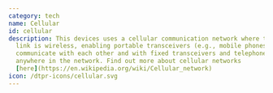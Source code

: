 ```yaml
---
category: tech
name: Cellular
id: cellular
description: This devices uses a cellular communication network where the last
  link is wireless, enabling portable transceivers (e.g., mobile phones) to
  communicate with each other and with fixed transceivers and telephones
  anywhere in the network. Find out more about cellular networks
  [here](https://en.wikipedia.org/wiki/Cellular_network)
icon: /dtpr-icons/cellular.svg
---
```

